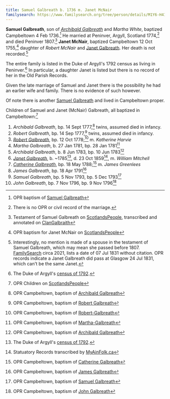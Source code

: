 ```yaml
---
title: Samuel Galbreath b. 1736 m. Janet McNair
familysearch: https://www.familysearch.org/tree/person/details/M1Y6-H41
---
```


**Samuel Galbreath**, son of [*Archibald Galbreath*](galbreath-archibald-1708.md) and *Martha White*, baptized Campbeltown 4 Feb 1736.[^birth] He married at Peninver, Argyll, Scotland 1774,[^marriage] and died Peninver 1807.[^death] **Janet McNair**, baptized Campbeltown 12 Oct 1755,[^janet] daughter of *Robert McNair* and [Janet Galbreath](galbreath-janet-1718.md). Her death is not recorded.[^janet-death]

The entire family is listed in the Duke of Argyll's 1792 census as living in Peninver.[^1792]  In particular, a daughter Janet is listed but there is no record of her in the Old Parish Records.

Given the late marriage of Samuel and Janet there is the possibility he had an earlier wife and family.  There is no evidence of such however.

Of note there is another [Samuel Galbreath](galbreath-samuel-1765.md) and lived in Campbeltown proper.

Children of Samuel and Janet (McNair) Galbreath, all baptized in Campbeltown:[^children]

1. *Archibald Galbreath*, bp. 14 Sept 1777,[^archibald1-birth] twins, assumed died in infancy.
2. *Robert Galbreath*, bp. 14 Sep 1777,[^robert1-birth] twins, assumed died in infancy.
3. *[Robert Galbreath](galbreath-robert-1778.md)*, bp. 12 Oct 1778;[^robert2-birth] m. *Katherine Harvie*
4. *Martha Galbreath*, b. 27 Jan 1781, bp. 28 Jan 1781[^martha-birth]
5. *Archibald Galbreath*, b. 8 Jun 1783, bp. 10 Jun 1783[^archibald2-birth]
6. *[Janet Galbreath](galbreath-janet-1785.md)*, b. ~1785[^1792], d. 23 Oct 1859[^jdeath], m. *William Mitchell*
7. *[Catherine Galbreath](galbreath-catherine-1788.md)*, bp. 18 May 1788;[^catherine-birth] m. *James Greenlees*
8. *James Galbreath*, bp. 18 Apr 1791[^james-birth]
9. *Samuel Galbreath*, bp. 5 Nov 1793, bp. 5 Dec 1793[^samuel-birth]
10. *John Galbreath*, bp. 7 Nov 1796, bp. 9 Nov 1796[^john-birth]

[^birth]: OPR baptism of [Samuel Galbreath](/sources/opr-campbeltown-births.md#1736-02-04-samuel-galbreath)

[^marriage]: There is no OPR or civil record of the marriage.

[^children]: OPR Children on [ScotlandsPeople](https://www.scotlandspeople.gov.uk/record-results?search_type=people&event=%28B%20OR%20C%20OR%20S%29&record_type%5B0%5D=opr_births&church_type=Old%20Parish%20Registers&dl_cat=church&dl_rec=church-births-baptisms&surname=galbreath&surname_so=fuzzy&forename_so=starts&from_year=1775&to_year=1800&parent_names=galbreath&parent_names_so=fuzzy&parent_name_two=mcnair&parent_name_two_so=fuzzy&county=ARGYLL&record=Church%20of%20Scotland%20%28old%20parish%20registers%29%20Roman%20Catholic%20Church%20Other%20churches&rd_real_name%5B0%5D=CAMPBELTOWN%20%28LANDWARD%29%20OR%20CAMPBELTOWN%20%28BURGH%29%20OR%20CAMPBELTOWN&rd_display_name%5B0%5D=CAMPBELTOWN%20%28LANDWARD%29%7CCAMPBELTOWN%20%28BURGH%29%7CCAMPBELTOWN_CAMPBELTOWN&rd_label%5B0%5D=CAMPBELTOWN&rd_name%5B0%5D=CAMPBELTOWN%20%2ALANDWARD%2A%20OR%20CAMPBELTOWN%20%2ABURGH%2A%20OR%20CAMPBELTOWN&sort=asc&order=Date&field=year)

[^death]: Testament of Samuel Galbreath on [ScotlandsPeople](https://www.scotlandspeople.gov.uk/record-results?search_type=people&dl_cat=legal&dl_rec=legal-wills-testaments&surname=galbreath%20&surname_so=exact&forename=samuel%20&forename_so=starts&from_year=1807&to_year=1808&record_type=wills_testaments), transcribed and annotated on [ClanGalbraith](http://clangalbraith.org/MembersOnly/Wills/Scottish/SamuelGalbeath1808.htm)

[^janet]: OPR baptism for Janet McNair on [ScotlandsPeople](https://www.scotlandspeople.gov.uk/record-results?search_type=people&event=%28B%20OR%20C%20OR%20S%29&record_type%5B0%5D=opr_births&church_type=Old%20Parish%20Registers&dl_cat=church&dl_rec=church-births-baptisms&surname=mcnair&surname_so=exact&forename=janet&forename_so=starts&sex=F&from_year=1755&to_year=1755&parent_names_so=exact&parent_name_two_so=exact&county=ARGYLL&record=Church%20of%20Scotland%20%28old%20parish%20registers%29%20Roman%20Catholic%20Church%20Other%20churches&rd_real_name%5B0%5D=CAMPBELTOWN%20%28LANDWARD%29%20OR%20CAMPBELTOWN%20%28BURGH%29%20OR%20CAMPBELTOWN&rd_display_name%5B0%5D=CAMPBELTOWN%20%28LANDWARD%29%7CCAMPBELTOWN%20%28BURGH%29%7CCAMPBELTOWN_CAMPBELTOWN&rd_label%5B0%5D=CAMPBELTOWN&rd_name%5B0%5D=CAMPBELTOWN%20%2ALANDWARD%2A%20OR%20CAMPBELTOWN%20%2ABURGH%2A%20OR%20CAMPBELTOWN)

[^janet-death]: Interestingly, no mention is made of a spouse in the testament of Samuel Galbreath, which may mean she passed before 1807. [FamilySearch](https://www.familysearch.org/tree/person/details/LVX6-RKP) circa 2021, lists a date of 07 Jul 1831 without citation.  OPR records indicate a Janet Galbreath did pass at Glasgow 24 Jul 1831, which can't be the same Janet.

[^archibald1-birth]: OPR Campbeltown, baptism of [Archibald Galbreath](/sources/opr-campbeltown-births.md#1777-09-14-archibald-galbreath)

[^robert1-birth]: OPR Campbeltown, baptism of [Robert Galbreath](/sources/opr-campbeltown-births.md#1777-09-14-robert-galbreath)

[^robert2-birth]: OPR Campbeltown, baptism of [Robert-Galbreath](/sources/opr-campbeltown-births.md#1778-10-15-robert-galbreath)

[^martha-birth]: OPR Campbeltown, baptism of [Martha-Galbreath](/sources/opr-campbeltown-births.md#1781-01-28-martha-galbreath)

[^archibald2-birth]: OPR Campbeltown, baptism of [Archibald Galbreath](/sources/opr-campbeltown-births.md#1783-06-10-archibald-galbreath)

[^1792]: The Duke of Argyll's [census of 1792](/sources/list-of-inhabitants-upon-the-duke-of-argylls-property-in-kintyre-1792.md#pages-171-172).

[^jdeath]: Statuatory Records transcribed by [MyAinFolk.ca](https://www.myainfolk.ca/records/5765)

[^catherine-birth]: OPR Campbeltown, baptism of [Catherine Galbreath](/sources/opr-campbeltown-births.md#1788-05-18-catharine-galbreath)

[^james-birth]: OPR Campbeltown, baptism of [James Galbreath](/sources/opr-campbeltown-births.md#1791-04-18-james-galbreath)

[^samuel-birth]: OPR Campbeltown, baptism of [Samuel Galbreath](/sources/opr-campbeltown-births.md#1793-12-05-samuel-galbreath)

[^john-birth]: OPR Campbeltown, baptism of [John Galbreath](/sources/opr-campbeltown-births.md#1795-10-26-janet-galbreath)
